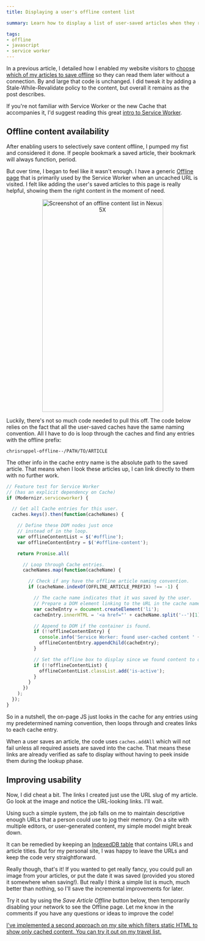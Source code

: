 ```yaml
---
title: Displaying a user's offline content list

summary: Learn how to display a list of user-saved articles when they return to your website while offline.

tags:
- offline
- javascript
- service worker
---
```


In a previous article, I detailed how I enabled my website visitors to [choose which of my articles to save offline](/blog/service-worker-offline-content/) so they can read them later without a connection. By and large that code is unchanged. I did tweak it by adding a Stale-While-Revalidate policy to the content, but overall it remains as the post describes.

If you're not familiar with Service Worker or the new Cache that accompanies it, I'd suggest reading this great [intro to Service Worker](https://www.smashingmagazine.com/2016/02/making-a-service-worker/).

## Offline content availability

After enabling users to selectively save content offline, I pumped my fist and considered it done. If people bookmark a saved article, their bookmark will always function, period.

But over time, I began to feel like it wasn't enough. I have a generic [Offline page](/offline/) that is primarily used by the Service Worker when an uncached URL is visited. I felt like adding the user's saved articles to this page is really helpful, showing them the right content in the moment of need.

<!-- lol, this still works -->
<center><img width="317" height="558" src="{{ site.img-host }}/img/blog/service-worker-offline-content-list-1.png" alt="Screenshot of an offline content list in Nexus 5X"/></center>

Luckily, there's not so much code needed to pull this off. The code below relies on the fact that all the user-saved caches have the same naming convention. All I have to do is loop through the caches and find any entries with the offline prefix:

```
chrisruppel-offline--/PATH/TO/ARTICLE
```

The other info in the cache entry name is the absolute path to the saved article. That means when I look these articles up, I can link directly to them with no further work.

```js
// Feature test for Service Worker
// (has an explicit dependency on Cache)
if (Modernizr.serviceworker) {

  // Get all Cache entries for this user.
  caches.keys().then(function(cacheNames) {

    // Define these DOM nodes just once
    // instead of in the loop.
    var offlineContentList = $('#offline');
    var offlineContentEntry = $('#offline-content');

    return Promise.all(

      // Loop through Cache entries.
      cacheNames.map(function(cacheName) {

        // Check if any have the offline article naming convention.
        if (cacheName.indexOf(OFFLINE_ARTICLE_PREFIX) !== -1) {

          // The cache name indicates that it was saved by the user.
          // Prepare a DOM element linking to the URL in the cache name.
          var cacheEntry = document.createElement('li');
          cacheEntry.innerHTML = '<a href="' + cacheName.split('--')[1] + '">' + cacheName.split('/')[2] + '</a>';

          // Append to DOM if the container is found.
          if (!!offlineContentEntry) {
            console.info('Service Worker: found user-cached content ' + cacheName);
            offlineContentEntry.appendChild(cacheEntry);
          }

          // Set the offline box to display since we found content to display.
          if (!!offlineContentList) {
            offlineContentList.classList.add('is-active');
          }
        }
      })
    );
  });
}
```

So in a nutshell, the on-page JS just looks in the cache for any entries using my predetermined naming convention, then loops through and creates links to each cache entry.

When a user saves an article, the code uses `caches.addAll` which will not fail unless all required assets are saved into the cache. That means these links are already verified as safe to display without having to peek inside them during the lookup phase.

## Improving usability

Now, I did cheat a bit. The links I created just use the URL slug of my article. Go look at the image and notice the URL-looking links. I'll wait.

Using such a simple system, the job falls on me to maintain descriptive enough URLs that a person could use to jog their memory. On a site with multiple editors, or user-generated content, my simple model might break down.

It can be remedied by keeping an [IndexedDB table](https://developer.mozilla.org/en-US/docs/Web/API/IDBDatabase) that contains URLs and article titles. But for my personal site, I was happy to leave the URLs and keep the code very straightforward.

Really though, that's it! If you wanted to get really fancy, you could pull an image from your articles, or put the date it was saved (provided you stored it somewhere when saving!). But really I think a simple list is much, much better than nothing, so I'll save the incremental improvements for later.

Try it out by using the *Save Article Offline* button below, then temporarily disabling your network to see the Offline page. Let me know in the comments if you have any questions or ideas to improve the code!

<p><ins class="update" datetime="2017-11-13">I've implemented a second approach on my site which <a href="/blog/service-worker-offline-content-list-filter/">filters static HTML to show only cached content</a>. You can try it out on my <a href="/travel/list/">travel list</a>.</ins></p>
